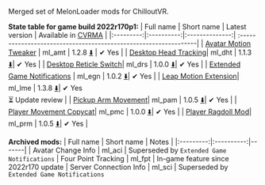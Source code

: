 Merged set of MelonLoader mods for ChilloutVR.

**State table for game build 2022r170p1:**
| Full name | Short name | Latest version | Available in [CVRMA](https://github.com/knah/CVRMelonAssistant) |
|:---------:|:----------:|:--------------:| :----------------------------------------------------------------|
| [Avatar Motion Tweaker](/ml_amt/README.md) | ml_amt | 1.2.8 [:arrow_down:](../../releases/latest/download/ml_amt.dll) | ✔ Yes |
| [Desktop Head Tracking](/ml_dht/README.md)| ml_dht | 1.1.3 [:arrow_down:](../../releases/latest/download/ml_dht.dll)| ✔ Yes |
| [Desktop Reticle Switch](/ml_drs/README.md)| ml_drs | 1.0.0 [:arrow_down:](../../releases/latest/download/ml_drs.dll)| ✔ Yes |
| [Extended Game Notifications](/ml_egn/README.md) | ml_egn | 1.0.2 [:arrow_down:](../../releases/latest/download/ml_egn.dll)| ✔ Yes |
| [Leap Motion Extension](/ml_lme/README.md)| ml_lme | 1.3.8 [:arrow_down:](../../releases/latest/download/ml_lme.dll)| ✔ Yes<br>:hourglass_flowing_sand: Update review |
| [Pickup Arm Movement](/ml_pam/README.md)| ml_pam | 1.0.5 [:arrow_down:](../../releases/latest/download/ml_pam.dll)| ✔ Yes |
| [Player Movement Copycat](/ml_pmc/README.md)| ml_pmc | 1.0.0 [:arrow_down:](../../releases/latest/download/ml_pmc.dll)| ✔ Yes |
| [Player Ragdoll Mod](/ml_prm/README.md)| ml_prm | 1.0.5 [:arrow_down:](../../releases/latest/download/ml_prm.dll)| ✔ Yes |

**Archived mods:**
| Full name | Short name | Notes |
|:---------:|:----------:|-------|
| Avatar Change Info | ml_aci | Superseded by `Extended Game Notifications`
| Four Point Tracking | ml_fpt | In-game feature since 2022r170 update
| Server Connection Info | ml_sci | Superseded by `Extended Game Notifications`
